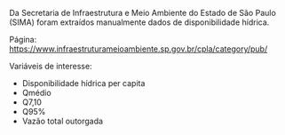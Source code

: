 Da Secretaria de Infraestrutura e Meio Ambiente do Estado de São Paulo (SIMA) foram extraídos manualmente dados de disponibilidade hídrica.

Página: https://www.infraestruturameioambiente.sp.gov.br/cpla/category/pub/

Variáveis de interesse:

-	Disponibilidade hídrica per capita
-	Qmédio
-	Q7,10
-	Q95%
-	Vazão total outorgada
